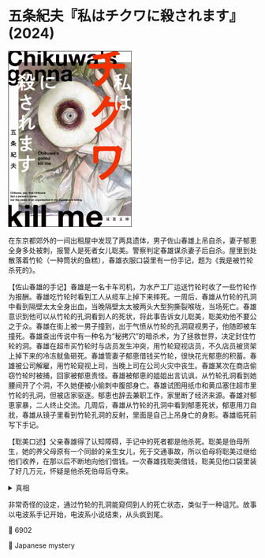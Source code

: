 # 五条紀夫『私はチクワに殺されます』(2024)

<img src=images/2024b_cover.jpg width=250/>

在东京都郊外的一间出租屋中发现了两具遗体，男子佐山春雄上吊自杀，妻子郁恵全身多处被刺，报警人是死者女儿聡美。警察判定春雄谋杀妻子后自杀。屋里到处散落着竹轮（一种筒状的鱼糕），春雄衣服口袋里有一份手记，题为《我是被竹轮杀死的》。

【佐山春雄的手记】春雄是一名卡车司机，为水产工厂运送竹轮时收了一些竹轮作为报酬。春雄吃竹轮时看到工人从缆车上掉下来摔死。一周后，春雄从竹轮的孔洞中看到隔壁太太全身出血，当晚隔壁太太被两头大型狗撕裂喉咙，当场死亡。春雄意识到他可以从竹轮的孔洞看到人的死状，将此事告诉女儿聡美，聡美劝他不要公之于众。春雄在街上被一男子撞到，出于气愤从竹轮的孔洞窥视男子，他随即被车撞死。春雄查出传说中有一种名为“秘拷穴”的暗杀术，为了拯救世界，决定封住竹轮的洞。春雄在超市买竹轮时与店员发生冲突，用竹轮窥视店员，不久店员被货架上掉下来的冷冻鱿鱼砸死。春雄管妻子郁恵借钱买竹轮，很快花光郁恵的积蓄。春雄被公司解雇，用竹轮窥视上司，当晚上司在公司火灾中丧生。春雄某次在商店偷窃竹轮时被捕，回家被郁恵责怪。春雄被郁恵的姐姐出言讥讽，从竹轮孔洞看到她腰间开了个洞，不久她便被小偷刺中腹部身亡。春雄试图用纸巾和黄瓜塞住超市里竹轮的孔洞，但被店家驱逐。郁恵也辞去兼职工作，家里断了经济来源。春雄对郁恵家暴，二人终止交流。几周后，春雄从竹轮的孔洞中看到郁恵死状，郁恵用刀自戕，春雄从镜子里看到竹轮孔洞的反射，里面是自己上吊身亡的身影。春雄临死前写下手记。

【聡美口述】父亲春雄得了认知障碍，手记中的死者都是他杀死。聡美是伯母所生，她的养父母原有一个同龄的亲生女儿，死于交通事故，所以伯母将聡美过继给他们收养，在那以后不断地向他们借钱。一次春雄找聡美借钱，聡美见他口袋里装了好几万元，怀疑是他杀死伯母后夺来。

<details><summary>真相</summary>
手记是聡美伪造，一众死者不是事故就是虚构。手记中记载的所有死亡日期均十分准确，临死之人不可能将所有日期都记得那么精确。聡美提前写好手记，把电脑留在现场。春雄跟聡美说：“我们的女儿非常喜欢吃竹轮，不喜欢竹轮的你不是我们的女儿。”所以聡美杀死春雄夫妇。聡美杀死伯母，在尸体腰间开洞，实施“秘拷穴”的秘术，看到自己平静的未来。结尾聡美透过竹轮窥视揭露真相的记者岡嶋忠文，岡嶋在屋内上吊，上衣中塞入一份小说片段，讲述竹轮的故事。
</details>

非常奇怪的设定，通过竹轮的孔洞能窥伺到人的死亡状态，类似于一种诅咒。故事以电波系手记开始，电波系小说结束，从头疯到尾。

:link: 6902

:file_folder: Japanese mystery
